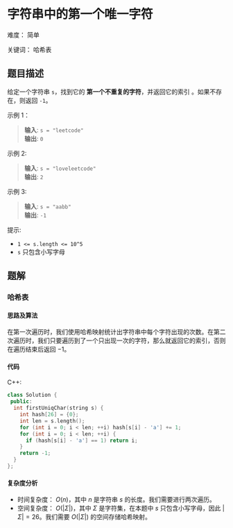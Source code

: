 # 字符串中的第一个唯一字符

难度： 简单

关键词： 哈希表

## 题目描述

给定一个字符串 `s`，找到它的 **第一个不重复的字符**，并返回它的索引 。如果不存在，则返回 `-1`。

示例 1：

>**输入**: `s = "leetcode"` <br>
**输出**: `0`

示例 2:

>**输入**: `s = "loveleetcode"` <br>
**输出**: `2`

示例 3:

>**输入**: `s = "aabb"` <br>
**输出**: `-1`

提示:

* `1 <= s.length <= 10^5`
* `s` 只包含小写字母

## 题解

### 哈希表

#### 思路及算法

在第一次遍历时，我们使用哈希映射统计出字符串中每个字符出现的次数。在第二次遍历时，我们只要遍历到了一个只出现一次的字符，那么就返回它的索引，否则在遍历结束后返回 $−1$。

#### 代码

C++:
```cpp
class Solution {
 public:
  int firstUniqChar(string s) {
    int hash[26] = {0};
    int len = s.length();
    for (int i = 0; i < len; ++i) hash[s[i] - 'a'] += 1;
    for (int i = 0; i < len; ++i) {
      if (hash[s[i] - 'a'] == 1) return i;
    }
    return -1;
  }
};
```

#### 复杂度分析

* 时间复杂度： $O(n)$，其中 $n$ 是字符串 $s$ 的长度。我们需要进行两次遍历。
* 空间复杂度： $O(|\Sigma|)$，其中 $\Sigma$ 是字符集，在本题中 $s$ 只包含小写字母，因此 $|\Sigma| = 26$。我们需要 $O(|\Sigma|)$ 的空间存储哈希映射。